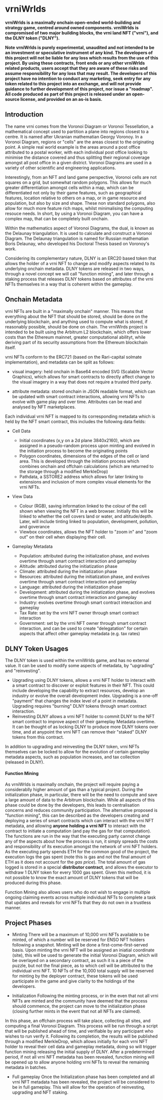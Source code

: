 # vrniWrlds #
**vrniWrlds is a maximally onchain open-ended world-building and strategy game, centred around owned components. vrniWrlds is compromised of two major building blocks, the vrni land NFT ("vrni"), and the DLNY token ("DLNY").**

**Note vrniWrlds is purely experimental, unaudited and not intended to be an investment or speculative instrument of any kind. The developers of this project will not be liable for any loss which results from the use of this project. By using these contracts, front ends or any other vrniWrlds related products, users accept that they are aware of these risks and assume responsibility for any loss that may result. The developers of this project have no intention to conduct any marketing, seek entry for any token related to this project into an exchange, and will not provide guidance to further development of this project, nor issue a "roadmap". All code produced as part of this project is released under an open-source license, and provided on an as-is basis.**

## Introduction ##

The name vrni comes from the Voronoi Diagram or Voronoi Tessellation, a mathematical concept used to partition a plane into regions closest to a centre. It is named after Ukranian mathematian Georgy Voronoy. In a Voronoi Diagram, regions or "cells" are the areas closest to the originating point. A simple real world example is the areas around a post office attributed to a postal worker, with each individual post office looking to minimise the distance covered and thus splitting their regional coverage amongst all post office in a given district. Voronoi Diagrams are used in a variety of other scientific and engineering applications.

Interestingly, from an NFT and land game perspective, Voronoi cells are not squares on a grid, but somewhat random polygons. This allows for much greater differentiation amongst cells within a map, which can be differentiated not only by their game features, such as geographical features, location relative to others on a map, or in game resource and population, but also by size and shape. These non standard polygons, also allow for much more feature rich maps, whilst minimalising the computing resouce needs. In short, by using a Voronoi Diagram, you can have a complex map, that can be completely built onchain.

Within the mathematics aspect of Voronoi Diagrams, the dual, is known as the Delaunay triangulation. It is used to calculate and construct a Voronoi Diagram. The Delaunay triangulation is named for Russian mathematian Boris Delaunay, who developed his Doctoral Thesis based on Voronoy's work.

Considering its complementary nature, DLNY is an ERC20 based token that allows the holder of a vrni NFT to change and modify aspects related to its underlying onchain metadata. DLNY tokens are released in two ways, through a novel concept we will call "function mining", and later through a staking process that releases DLNY tokens based on attributes of the vrni NFTs themselves in a way that is coherent within the gameplay.

## Onchain Metadata ##

vrni NFTs are built in a "maximally onchain" manner. This means that everything about the NFT that should be stored, should be done on the underlying blockchain, and anything used to compute what is stored, if reasonably possible, should be done on chain.  The vrniWlrds project is intended to be built using the Arbitrum L2 blockchain, which offers lower costs than the Ethereum mainnet, greater computational abilityt, while deriving part of its security assumptions from the Ethereum blockchain itself.

vrni NFTs conform to the ERC721 (based on the Rari-capital solmate implementation), and metadata can be split as follows:

- visual imagery: held onchain in Base64 encoded SVG (Scalable Vector Graphics), which allows for smart contracts to directly affect change to the visual imagery in a way that does not require a trusted third party.

- attribute metadata: stored onchain in JSON readable format, which can be updated with smart contract interactions, allowing vrni NFTs to evolve with game play and over time. Attributes can be read and analysed by NFT marketplaces.

Each individual vrni NFT is mapped to its corresponding metadata which is held by the NFT smart contract, this includes the following data fields:

- Cell Data
    - Initial coordinates (x,y on a 2d plane 3840x2160), which are assigned in a pseudo-random process upon minting and evolved in the initiation process to become the originating points
    - Polygon coordinates, dimensions of the edges of the cell or land area. This is developed through the initiation process which combines onchain and offchain calculations (which are returned to the storage through a modified MerkleDrop)
    - Pathdata, a SSTORE2 address which allows for later linking to extensions and inclusion of more complex visual elements for the vrni NFTs.

- View Data
    - Colour (RGB), saving information linked to the colour of the cell shown when viewing the NFT in a web browser. Initially this will be linked to whether the cell covers land or water, and altitude/depth. Later, will include tinting linked to population, development, pollution, and goverance
    - Viewbox coordinates, allows the NFT holder to "zoom in" and "zoom out" on their cell when displaying their cell.

- Gameplay Metadata
    - Population: attributed during the initialization phase, and evolves overtime through smart contract interaction and gameplay
    - Altitude: attributed during the initiatization phase
    - Climate: attributed during the initiatization phase
    - Resources: attributed during the initiatization phase, and evolves overtime through smart contract interaction and gameplay
    - Language: attributed during the initiatization phase
    - Development: attributed during the initiatization phase, and evolves overtime through smart contract interaction and gameplay
    - Industry: evolves overtime through smart contract interaction and gameplay
    - Tax Rate: set by the vrni NFT owner through smart contract interaction
    - Government: set by the vrni NFT owner through smart contract interaction, and can be used to create "delegatation" for certain aspects that affect other gameplay metadata (e.g. tax rates)


## DLNY Token Usages ##

The DLNY token is used within the vrniWrlds game, and has no external value. It can be used to modify some aspects of metadata, by "upgrading" and "reinvesting".

- Upgrading using DLNY tokens, allows a vrni NFT holder to interact with a smart contract to discover or exploit features in their NFT. This could include developing the capability to extract resources, develop an industry or evolve the overall development index. Upgrading is a one-off "payment" that changes the index level of a point in metadata. Upgrading requires "burning" DLNY tokens through smart contract interaction.
- Reinvesting DLNY allows a vrni NFT holder to commit DLNY to the NFT smart contract to improve aspect of their gameplay Metadata overtime. It can be thought of as locking DLNY to produce more DLNY tokens over time, and at anypoint the vrni NFT can remove their "staked" DLNY tokens from this contract.

In addition to upgrading and reinvesting the DLNY token, vrni NFTs themselves can be locked to allow for the evolution of certain gameplay metadata aspects, such as population increases, and tax collection (released in DLNY).

#### Function Mining ####

As vrniWrlds is maximally onchain, the project will require paying a considerablly higher amount of gas than a typical project. During the initialization phase, in particular, there will be the need to compute and save a large amount of data to the Arbitrum blockchain. While all aspects of this phase could be done by the developers, this leads to centralisation concerns and reduces community participation. The alternative proposed is "function mining", this can be described as the developers creating and deploying a series of smart contracts which can interact with the vrni NFT metadata, and allowing **anyone holding a vrni NFT** to interact with the contract to initiate a computation (and pay the gas for that computation). The functions are run in the way that the executing party cannot change any of the aspects about how the process is run, it simply spreads the costs and responsibility of its execution amongst the network of vrni NFT holders. As the executing party spends ETH for the common good of the project, the execution logs the gas spent (note this is gas and not the final amount of ETH as it does not account for the _gas price_). The total amount of gas logged is stored in a special **distributor contract**, and allows the executor to withdraw 1 DLNY token for every 1000 gas spent. Given this method, it is not possible to know the exact amount of DLNY tokens that will be produced during this phase.

Function Mining also allows users who do not wish to engage in multiple ongoing claiming events across multiple individual NFTs to complete a task that updates and reveals for vrni NFTs that they do not own in a trustless manner.  



## Project Phases ##

- Minting
 There will be a maximum of 10,000 vrni NFTs available to be minted, of which a number will be reserved for ENSO NFT holders following a snapshot. Minting will be done a first-come-first-served basis. Upon minting the vrni NFT will be assigned an iniatial coordinate (site), this will be used to generate the initial Voronoi Diagram, which will be overlayed on a secondary contract, as such it is a piece of the puzzle, but not the final piece, as to which cell will be attributed to the individual vrni NFT. 10 NFTs of the 10,000 total supply will be reserved for minting by the deployer contract, these tokens will be used participate in the game and give clarity to the holdings of the developers.

- Initialization
 Following the minting process, or in the even that not all vrni NFTs are minted and the community have deemed that the process should commence, the project can move to the initialization phase (closing further mints in the event that not all NFTs are claimed). 

 In this phase, an offchain process will take place, collecting all sites, and computing a final Voronoi Diagram. This process will be run through a script that will be published ahead of time, and verifiable by any participant who wishes to run verify it. Following its completion, the results will be published through a modified MerkleDrop, which allows initially for each vrni NFT holder to reveal their cell data and gameplay metadata, doing so will trigger function mining releasing the initial supply of DLNY. After a predetermined period, if not all vrni NFT metadata has been revealed, function mining will be opened up to allow anyone holding vrni NFTs to reveal the remaining metadata in batches.

- Full gameplay
Once the Initialization phase has been completed and all vrni NFT metadata has been revealed, the project will be considered to be in full gameplay. This will allow for the operation of reinvesting, upgrading and NFT staking.